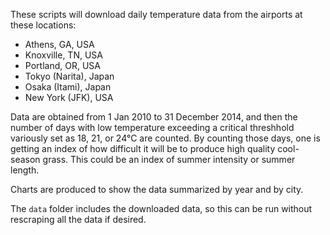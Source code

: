 These scripts will download daily temperature data from the airports at these locations:

* Athens, GA, USA
* Knoxville, TN, USA
* Portland, OR, USA
* Tokyo (Narita), Japan
* Osaka (Itami), Japan
* New York (JFK), USA

Data are obtained from 1 Jan 2010 to 31 December 2014, and then the number of days with low temperature exceeding a critical threshhold variously set as 18, 21, or 24°C are counted. By counting those days, one is getting an index of how difficult it will be to produce high quality cool-season grass. This could be an index of summer intensity or summer length.

Charts are produced to show the data summarized by year and by city.

The `data` folder includes the downloaded data, so this can be run without rescraping all the data if desired.